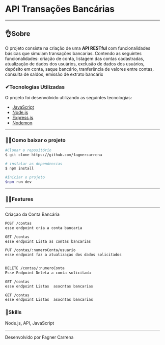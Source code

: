 # API Transações Bancárias
---
##  👌Sobre

O projeto consiste na criação de uma **API RESTful** com funcionalidades básicas que simulam  transações bancarias. Contendo as seguintes funcionalidades: criação de conta, listagem das contas cadastradas, atualização de dados dos usuários, exclusão de dados dos usuários, depósito em conta, saque bancário, tranferência de valores entre contas, consulta de saldos, emissão de extrato bancário

###  ✔Tecnologias Utilizadas

O projeto foi desenvolvido utilizando as seguintes tecnologias:
- [JavaScript](https://www.javascript.com/)
- [Node.js](https://nodejs.org/en/)
- [Express.js](https://expressjs.com/pt-br/)
- [Nodemon](https://nodemon.io/)
---
###  🐱‍🏍Como baixar o projeto

```bash
#Clonar o repositório
$ git clone https://github.com/fagnercarrena

# instalar as dependencias
$ npm install

#Iniciar o projeto
$npm run dev

```
---
###  🕵️‍♀️Features

---
Criaçao da Conta Bancária
```bash
POST /contas
esse endpoint cria a conta bancaria
```
```bash
GET /contas
esse endpoint Lista as contas bancarias
```
```bash
PUT /contas/:numeroConta/usuario
esse endpoint faz a atualizaçao dos dados solicitados
```
```bash
 
DELETE /contas/:numeroConta
Esse Endpoint Deleta a conta solicitada 
```
```bash
GET /contas
esse endpoint Listas  asocntas bancarias
```
```bash
GET /contas
esse endpoint Listas  asocntas bancarias
```

###  🦾Skills

Node.js, API, JavaScript



---
Desenvolvido por Fagner Carrena







